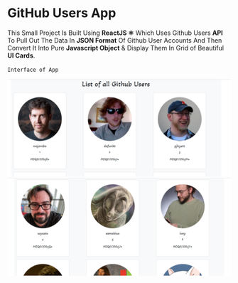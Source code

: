 # GitHub Users App 

This Small Project Is Built Using **ReactJS ⚛**  Which Uses Github Users **API** To Pull Out The Data In **JSON Format** Of Github User Accounts And Then Convert It Into Pure **Javascript Object** & Display Them In Grid of Beautiful **UI Cards**.

`Interface of App`

![alt text](https://github.com/sarwar1227/github-users-app/blob/main/outputs/1.png?raw=true)
![alt text](https://github.com/sarwar1227/github-users-app/blob/main/outputs/2.png?raw=true)
